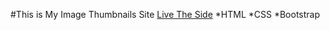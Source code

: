 #This is My Image Thumbnails Site
[Live The Side](https://allahbuxsoomro.github.io/website-thumbnails/)
*HTML
*CSS
\*Bootstrap

